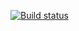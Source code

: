 [![Build status](https://ci.appveyor.com/api/projects/status/q522u7ari91vak4w/branch/main?svg=true)](https://ci.appveyor.com/project/Burdada/postman2/branch/main)